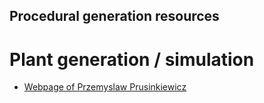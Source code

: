 ## Procedural generation resources

# Plant generation / simulation
- [Webpage of Przemyslaw Prusinkiewicz](http://algorithmicbotany.org/papers/#papers)

